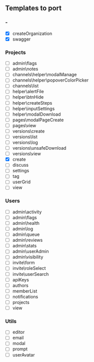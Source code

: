 ## Templates to port
### -
* [x] createOrganization
* [x] swagger

### Projects
* [ ] admin\flags
* [ ] admin\notes
* [ ] channels\helper\modalManage
* [ ] channels\helper\popoverColorPicker
* [ ] channels\list
* [ ] helper\alertFile
* [ ] helper\btnHide
* [ ] helper\createSteps
* [ ] helper\inputSettings
* [ ] helper\modalDownload
* [ ] pages\modalPageCreate
* [ ] pages\view
* [ ] versions\create
* [ ] versions\list
* [ ] versions\log
* [ ] versions\unsafeDownload
* [ ] versions\view
* [x] create
* [ ] discuss
* [ ] settings
* [ ] tag
* [ ] userGrid
* [ ] view

### Users
* [ ] admin\activity
* [ ] admin\flags
* [ ] admin\health
* [ ] admin\log
* [ ] admin\queue
* [ ] admin\reviews
* [ ] admin\stats
* [ ] admin\userAdmin
* [ ] admin\visibility
* [ ] invite\form
* [ ] invite\roleSelect
* [ ] invite\userSearch
* [ ] apiKeys
* [ ] authors
* [ ] memberList
* [ ] notifications
* [ ] projects
* [ ] view

### Utils
* [ ] editor
* [ ] email
* [ ] modal
* [ ] prompt
* [ ] userAvatar
